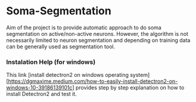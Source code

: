# Soma-Segmentation
Aim of the project is to provide automatic approach to do soma segmentation on active/non-active neurons. However, the algorithm is not necessarily limited to neuron segmentation and depending on training data can be generally used as segmentation tool. 

### Instalation Help (for windows)

This link [install detectron2 on windows operating system][https://dgmaxime.medium.com/how-to-easily-install-detectron2-on-windows-10-39186139101c] provides step by step explanation on how to install Detectron2 and test it.
